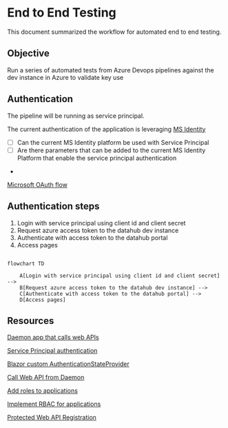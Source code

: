 # End to End Testing

This document summarized the workflow for automated end to end testing.

## Objective

Run a series of automated tests from Azure Devops pipelines against the dev instance in Azure to validate key use 

## Authentication

The pipeline will be running as service principal. 

The current authentication of the application is leveraging [MS Identity](https://learn.microsoft.com/en-us/azure/active-directory/develop/v2-app-types#web-apps)

- [ ] Can the current MS Identity platform be used with Service Principal
- [ ] Are there parameters that can be added to the current MS Identity Platform that enable the service principal authentication
- 

[Microsoft OAuth flow](https://learn.microsoft.com/en-us/azure/active-directory/develop/v2-oauth2-implicit-grant-flow#suitable-scenarios-for-the-oauth2-implicit-grant)

## Authentication steps

1. Login with service principal using client id and client secret
1. Request azure access token to the datahub dev instance
1. Authenticate with access token to the datahub portal
1. Access pages

```mermaid

flowchart TD  
    
    A[Login with service principal using client id and client secret] -->
    B[Request azure access token to the datahub dev instance] -->
    C[Authenticate with access token to the datahub portal] -->
    D[Access pages]

```

## Resources

[Daemon app that calls web APIs](https://learn.microsoft.com/en-us/azure/active-directory/develop/scenario-daemon-app-registration)

[Service Principal authentication](https://learn.microsoft.com/en-us/azure/developer/java/sdk/identity-service-principal-auth)

[Blazor custom AuthenticationStateProvider](https://learn.microsoft.com/en-us/aspnet/core/blazor/security/server/?view=aspnetcore-7.0&tabs=visual-studio)

[Call Web API from Daemon](https://learn.microsoft.com/en-us/azure/active-directory/develop/scenario-daemon-call-api?tabs=dotnet)

[Add roles to applications](https://learn.microsoft.com/en-us/azure/active-directory/develop/howto-add-app-roles-in-azure-ad-apps#declare-roles-for-an-application)

[Implement RBAC for applications](https://learn.microsoft.com/en-us/azure/active-directory/develop/howto-implement-rbac-for-apps)

[Protected Web API Registration](https://learn.microsoft.com/en-us/azure/active-directory/develop/scenario-protected-web-api-app-registration#if-your-web-api-is-called-by-a-service-or-daemon-app)